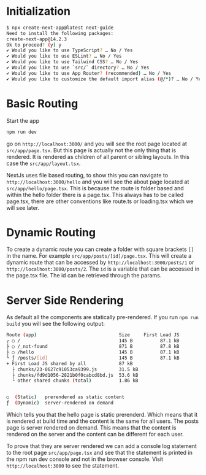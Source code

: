 # Initialization
```bash
$ npx create-next-app@latest next-guide            
Need to install the following packages:
create-next-app@14.2.3
Ok to proceed? (y) y
✔ Would you like to use TypeScript? … No / Yes
✔ Would you like to use ESLint? … No / Yes
✔ Would you like to use Tailwind CSS? … No / Yes
✔ Would you like to use `src/` directory? … No / Yes
✔ Would you like to use App Router? (recommended) … No / Yes
✔ Would you like to customize the default import alias (@/*)? … No / Yes 
```

# Basic Routing
Start the app
```bash
npm run dev
```
go on `http://localhost:3000/` and you will see the root page located at `src/app/page.tsx`. But this page is actually not the only thing that is rendered. It is rendered as children of all parent or sibling layouts. In this case the `src/app/layout.tsx`.

NextJs uses file based routing, to show this you can navigate to `http://localhost:3000/hello` and you will see the about page located at `src/app/hello/page.tsx`. This is because the route is folder based and within the hello folder there is a page.tsx. This always has to be called page.tsx, there are other conventions like route.ts or loading.tsx which we will see later.

# Dynamic Routing
To create a dynamic route you can create a folder with square brackets `[]` in the name. For example `src/app/posts/[id]/page.tsx`. This will create a dynamic route that can be accessed by `http://localhost:3000/posts/1` or `http://localhost:3000/posts/2`. The `id` is a variable that can be accessed in the page.tsx file. The id can be retrieved through the params.

# Server Side Rendering
As default all the components are statically pre-rendered. If you run `npm run build` you will see the following output: 

```bash
Route (app)                              Size     First Load JS
┌ ○ /                                    145 B          87.1 kB
├ ○ /_not-found                          871 B          87.8 kB
├ ○ /hello                               145 B          87.1 kB
└ ƒ /posts/[id]                          145 B          87.1 kB
+ First Load JS shared by all            87 kB
  ├ chunks/23-0627c91053ca9399.js        31.5 kB
  ├ chunks/fd9d1056-2821b0f0cabcd8bd.js  53.6 kB
  └ other shared chunks (total)          1.86 kB


○  (Static)   prerendered as static content
ƒ  (Dynamic)  server-rendered on demand
```

Which tells you that the hello page is static prerenderd. Which means that it is rendered at build time and the content is the same for all users. The posts page is server rendered on demand. This means that the content is rendered on the server and the content can be different for each user.

To prove that they are server rendered we can add a console log statement to the root page `src/app/page.tsx` and see that the statement is printed in the npm run dev console and not in the browser console. Visit `http://localhost:3000` to see the statement.